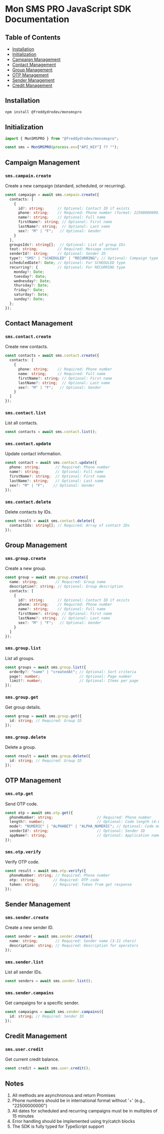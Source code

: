 # Mon SMS PRO JavaScript SDK Documentation

## Table of Contents

- [Installation](#installation)
- [Initialization](#initialization)
- [Campaign Management](#campaign-management)
- [Contact Management](#contact-management)
- [Group Management](#group-management)
- [OTP Management](#otp-management)
- [Sender Management](#sender-management)
- [Credit Management](#credit-management)

## Installation

```bash
npm install @freddydrodev/monsmspro
```

## Initialization

```typescript
import { MonSMSPRO } from "@freddydrodev/monsmspro";

const sms = MonSMSPRO(process.env["API_KEY"] ?? "");
```

## Campaign Management

### `sms.campain.create`

Create a new campaign (standard, scheduled, or recurring).

```typescript
const campaign = await sms.campain.create({
  contacts: [
    {
      id?: string;      // Optional: Contact ID if exists
      phone: string;    // Required: Phone number (format: 22500000000)
      name?: string;    // Optional: Full name
      firstName?: string; // Optional: First name
      lastName?: string;  // Optional: Last name
      sex?: "M" | "F";   // Optional: Gender
    }
  ],
  groupsIds?: string[];  // Optional: List of group IDs
  text: string;         // Required: Message content
  senderId?: string;    // Optional: Sender ID
  type?: "SMS" | "SCHEDULED" | "RECURRING"; // Optional: Campaign type
  scheduledDate?: Date; // Optional: For SCHEDULED type
  recurring?: {         // Optional: For RECURRING type
    monday?: Date;
    tuesday?: Date;
    wednesday?: Date;
    thursday?: Date;
    friday?: Date;
    saturday?: Date;
    sunday?: Date;
  };
});
```

## Contact Management

### `sms.contact.create`

Create new contacts.

```typescript
const contacts = await sms.contact.create({
  contacts: [
    {
      phone: string;    // Required: Phone number
      name: string;     // Required: Full name
      firstName?: string; // Optional: First name
      lastName?: string;  // Optional: Last name
      sex?: "M" | "F";   // Optional: Gender
    }
  ]
});
```

### `sms.contact.list`

List all contacts.

```typescript
const contacts = await sms.contact.list();
```

### `sms.contact.update`

Update contact information.

```typescript
const contact = await sms.contact.update({
  phone: string;       // Required: Phone number
  name?: string;       // Optional: Full name
  firstName?: string;  // Optional: First name
  lastName?: string;   // Optional: Last name
  sex?: "M" | "F";    // Optional: Gender
});
```

### `sms.contact.delete`

Delete contacts by IDs.

```typescript
const result = await sms.contact.delete({
  contactIds: string[]; // Required: Array of contact IDs
});
```

## Group Management

### `sms.group.create`

Create a new group.

```typescript
const group = await sms.group.create({
  name: string;        // Required: Group name
  description?: string; // Optional: Group description
  contacts: [
    {
      id?: string;      // Optional: Contact ID if exists
      phone: string;    // Required: Phone number
      name?: string;    // Optional: Full name
      firstName?: string; // Optional: First name
      lastName?: string;  // Optional: Last name
      sex?: "M" | "F";   // Optional: Gender
    }
  ]
});
```

### `sms.group.list`

List all groups.

```typescript
const groups = await sms.group.list({
  orderBy?: "name" | "createdAt"; // Optional: Sort criteria
  page?: number;                  // Optional: Page number
  limit?: number;                 // Optional: Items per page
});
```

### `sms.group.get`

Get group details.

```typescript
const group = await sms.group.get({
  id: string; // Required: Group ID
});
```

### `sms.group.delete`

Delete a group.

```typescript
const result = await sms.group.delete({
  id: string; // Required: Group ID
});
```

## OTP Management

### `sms.otp.get`

Send OTP code.

```typescript
const otp = await sms.otp.get({
  phoneNumber: string;                    // Required: Phone number
  length?: number;                        // Optional: Code length (4-8)
  mode?: "NUMERIC" | "ALPHABET" | "ALPHA_NUMERIC"; // Optional: Code mode
  senderId?: string;                      // Optional: Sender ID
  appName?: string;                       // Optional: Application name
});
```

### `sms.otp.verify`

Verify OTP code.

```typescript
const result = await sms.otp.verify({
  phoneNumber: string; // Required: Phone number
  otp: string;        // Required: OTP code
  token: string;      // Required: Token from get response
});
```

## Sender Management

### `sms.sender.create`

Create a new sender ID.

```typescript
const sender = await sms.sender.create({
  name: string;        // Required: Sender name (3-11 chars)
  description: string; // Required: Description for operators
});
```

### `sms.sender.list`

List all sender IDs.

```typescript
const senders = await sms.sender.list();
```

### `sms.sender.campains`

Get campaigns for a specific sender.

```typescript
const campaigns = await sms.sender.campains({
  id: string; // Required: Sender ID
});
```

## Credit Management

### `sms.user.credit`

Get current credit balance.

```typescript
const credit = await sms.user.credit();
```

## Notes

1. All methods are asynchronous and return Promises
2. Phone numbers should be in international format without '+' (e.g., "22500000000")
3. All dates for scheduled and recurring campaigns must be in multiples of 15 minutes
4. Error handling should be implemented using try/catch blocks
5. The SDK is fully typed for TypeScript support
